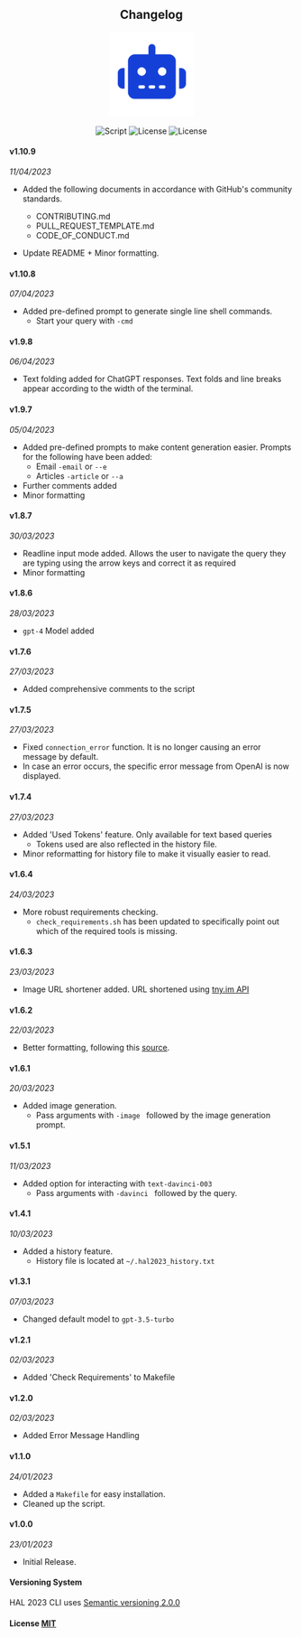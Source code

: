 <h2 align="center"> Changelog</h2>
<p align="center"><img src="../image-assets/icon.png" width="150" height="150"><p>
<p align="center">
        <img alt="Script" src="https://img.shields.io/badge/Shell_Script-121011?style=for-the-badge&logo=gnu-bash&logoColor=white">
        <img alt="License" src="https://img.shields.io/badge/MIT-LICENSE-1976D2?style=for-the-badge">
        <img alt="License" src="https://img.shields.io/badge/v-1.10.9-D8DEE9?style=for-the-badge">
</p>

#### v1.10.9

_11/04/2023_
- Added the following documents in accordance with GitHub's community standards.
    - CONTRIBUTING.md
    - PULL_REQUEST_TEMPLATE.md
    - CODE_OF_CONDUCT.md

- Update README + Minor formatting.

#### v1.10.8

_07/04/2023_
- Added pre-defined prompt to generate single line shell commands.
    - Start your query with `-cmd`

#### v1.9.8

_06/04/2023_
- Text folding added for ChatGPT responses. Text folds and line breaks appear according to the width of the terminal.

#### v1.9.7

_05/04/2023_
- Added pre-defined prompts to make content generation easier. Prompts for the following have been added:
    - Email `-email` or `--e`
    - Articles `-article` or `--a`
- Further comments added
- Minor formatting

#### v1.8.7

_30/03/2023_
- Readline input mode added. Allows the user to navigate the query they are typing using the arrow keys and correct it
  as required
- Minor formatting

#### v1.8.6

_28/03/2023_
- `gpt-4` Model added

#### v1.7.6

_27/03/2023_
- Added comprehensive comments to the script

#### v1.7.5

_27/03/2023_
- Fixed `connection_error` function. It is no longer causing an error message by default.
- In case an error occurs, the specific error message from OpenAI is now displayed.

#### v1.7.4

_27/03/2023_
- Added 'Used Tokens' feature. Only available for text based queries
    - Tokens used are also reflected in the history file.
- Minor reformatting for history file to make it visually easier to read.

#### v1.6.4

_24/03/2023_
- More robust requirements checking.
    - `check_requirements.sh` has been updated to specifically point out which of the required tools is
      missing.

#### v1.6.3

_23/03/2023_
- Image URL shortener added. URL shortened using [tny.im API](https://tny.im/aboutapi.php)

#### v1.6.2

_22/03/2023_
- Better formatting, following this [source](https://google.github.io/styleguide/shellguide.html#s7-naming-conventions).

#### v1.6.1

_20/03/2023_
- Added image generation.
    - Pass arguments with `-image ` followed by the image generation prompt.

#### v1.5.1

_11/03/2023_
- Added option for interacting with `text-davinci-003`
    - Pass arguments with `-davinci ` followed by the query.

#### v1.4.1

_10/03/2023_
- Added a history feature.
    - History file is located at `~/.hal2023_history.txt`

#### v1.3.1

_07/03/2023_
- Changed default model to `gpt-3.5-turbo`

#### v1.2.1

_02/03/2023_
- Added 'Check Requirements' to Makefile

#### v1.2.0

_02/03/2023_
- Added Error Message Handling

#### v1.1.0

_24/01/2023_
- Added a `Makefile` for easy installation.
- Cleaned up the script.

#### v1.0.0

_23/01/2023_
- Initial Release.

#### Versioning System

HAL 2023 CLI uses [Semantic versioning 2.0.0](https://semver.org)

#### License [MIT](https://github.com/Brutuski/hal2023-cli/blob/main/LICENSE)
